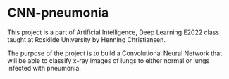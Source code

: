 # CNN-pneumonia

This project is a part of Artificial Intelligence, Deep Learning E2022 class taught at Roskilde University by Henning Christiansen.

The purpose of the project is to build a Convolutional Neural Network that will be able to classify x-ray images of lungs to either normal or lungs infected with pneumonia.